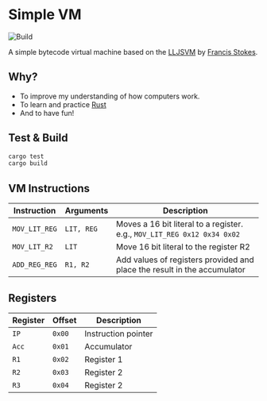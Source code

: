 # Simple VM

![Build](https://github.com/renjithgr/simple-vm/workflows/Build/badge.svg)

A simple bytecode virtual machine based on the [LLJSVM](https://github.com/LowLevelJavaScript/16-Bit-Virtual-Machine) by [Francis Stokes](https://github.com/francisrstokes).

## Why?

- To improve my understanding of how computers work.
- To learn and practice [Rust](https://www.rust-lang.org/)
- And to have fun!

## Test & Build

```sh
cargo test
cargo build
```

## VM Instructions

| Instruction   | Arguments      | Description |
|---------------|----------------|-------------|
| `MOV_LIT_REG` | `LIT, REG`     | Moves a 16 bit literal to a register. e.g., `MOV_LIT_REG 0x12 0x34 0x02`|
| `MOV_LIT_R2`  | `LIT`          | Move 16 bit literal to the register R2 |
| `ADD_REG_REG` | `R1, R2`       | Add values of registers provided and place the result in the accumulator|

## Registers

| Register   | Offset      |Description|
|------------|-------------|-----------|
|`IP`        |`0x00`       | Instruction pointer |
|`Acc`       |`0x01`       | Accumulator |
|`R1`        |`0x02`       | Register 1 |
|`R2`        |`0x03`       | Register 2 |
|`R3`        |`0x04`       | Register 2 |
